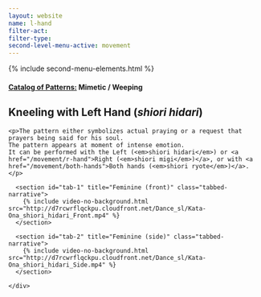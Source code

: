 ```yaml
---
layout: website
name: l-hand
filter-act:
filter-type:
second-level-menu-active: movement
---
```

{% include second-menu-elements.html %}

<main class="page-content">
  <div class="text-container">
    <h4><a href="/movement#catalog">Catalog of Patterns:</a> Mimetic / Weeping</h4>
    <h2>Kneeling with Left Hand (<em>shiori hidari</em>)</h2>

    <p>The pattern either symbolizes actual praying or a request that prayers being said for his soul.
    The pattern appears at moment of intense emotion.
    It can be performed with the Left (<em>shiori hidari</em>) or <a href="/movement/r-hand">Right (<em>shiori migi</em>)</a>, or with <a href="/movement/both-hands">Both hands (<em>shiori ryote</em>)</a>.</p>
</div>

<div class="tabs-container">
  <div class="tabs-container__links">
    <div class="wrapper">
      <div id="tabs"></div>
    </div>
  </div>
  <div class="tabs-container__content">
    <div class="wrapper">

      <section id="tab-1" title="Feminine (front)" class="tabbed-narrative">
        {% include video-no-background.html src="http://d7rcwrflqckpu.cloudfront.net/Dance_sl/Kata-Ona_shiori_hidari_Front.mp4" %}
      </section>

      <section id="tab-2" title="Feminine (side)" class="tabbed-narrative">
        {% include video-no-background.html src="http://d7rcwrflqckpu.cloudfront.net/Dance_sl/Kata-Ona_shiori_hidari_Side.mp4" %}
      </section>

    </div>
  </div>
</div>
</main>
